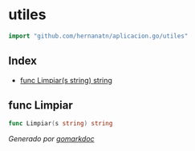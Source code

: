 <!-- Code generated by gomarkdoc. DO NOT EDIT -->

# utiles

```go
import "github.com/hernanatn/aplicacion.go/utiles"
```

## Index

- [func Limpiar\(s string\) string](<#Limpiar>)


<a name="Limpiar"></a>
## func Limpiar

```go
func Limpiar(s string) string
```



*Generado por [gomarkdoc](<https://github.com/princjef/gomarkdoc>)*

